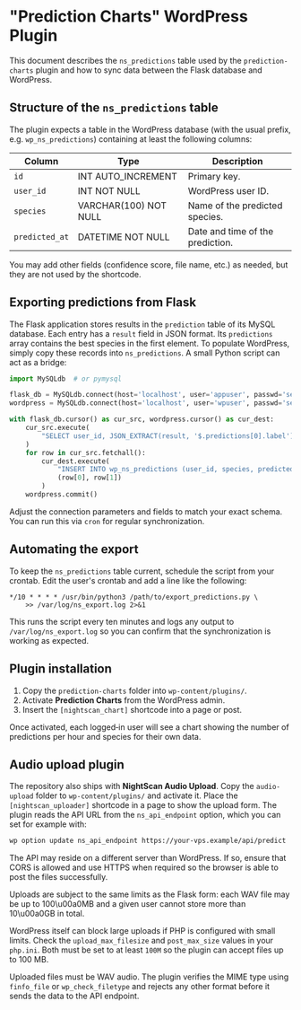 # "Prediction Charts" WordPress Plugin

This document describes the `ns_predictions` table used by the `prediction-charts` plugin and how to sync data between the Flask database and WordPress.

## Structure of the `ns_predictions` table

The plugin expects a table in the WordPress database (with the usual prefix, e.g. `wp_ns_predictions`) containing at least the following columns:

| Column      | Type        | Description                         |
| ----------- | ----------- | ----------------------------------- |
| `id`        | INT AUTO_INCREMENT | Primary key. |
| `user_id`   | INT NOT NULL | WordPress user ID. |
| `species`   | VARCHAR(100) NOT NULL | Name of the predicted species. |
| `predicted_at` | DATETIME NOT NULL | Date and time of the prediction. |

You may add other fields (confidence score, file name, etc.) as needed, but they are not used by the shortcode.

## Exporting predictions from Flask

The Flask application stores results in the `prediction` table of its MySQL database. Each entry has a `result` field in JSON format. Its `predictions` array contains the best species in the first element. To populate WordPress, simply copy these records into `ns_predictions`. A small Python script can act as a bridge:

```python
import MySQLdb  # or pymysql

flask_db = MySQLdb.connect(host='localhost', user='appuser', passwd='secret', db='nightscan')
wordpress = MySQLdb.connect(host='localhost', user='wpuser', passwd='secret', db='wordpress')

with flask_db.cursor() as cur_src, wordpress.cursor() as cur_dest:
    cur_src.execute(
        "SELECT user_id, JSON_EXTRACT(result, '$.predictions[0].label') AS species FROM prediction"
    )
    for row in cur_src.fetchall():
        cur_dest.execute(
            "INSERT INTO wp_ns_predictions (user_id, species, predicted_at) VALUES (%s, %s, NOW())",
            (row[0], row[1])
        )
    wordpress.commit()
```

Adjust the connection parameters and fields to match your exact schema. You can run this via `cron` for regular synchronization.

## Automating the export

To keep the `ns_predictions` table current, schedule the script from your
crontab. Edit the user's crontab and add a line like the following:

```cron
*/10 * * * * /usr/bin/python3 /path/to/export_predictions.py \
    >> /var/log/ns_export.log 2>&1
```

This runs the script every ten minutes and logs any output to
`/var/log/ns_export.log` so you can confirm that the synchronization is
working as expected.

## Plugin installation

1. Copy the `prediction-charts` folder into `wp-content/plugins/`.
2. Activate **Prediction Charts** from the WordPress admin.
3. Insert the `[nightscan_chart]` shortcode into a page or post.

Once activated, each logged‑in user will see a chart showing the number of predictions per hour and species for their own data.

## Audio upload plugin

The repository also ships with **NightScan Audio Upload**. Copy the
`audio-upload` folder to `wp-content/plugins/` and activate it. Place the
`[nightscan_uploader]` shortcode in a page to show the upload form. The
plugin reads the API URL from the `ns_api_endpoint` option, which you can
set for example with:

```bash
wp option update ns_api_endpoint https://your-vps.example/api/predict
```

The API may reside on a different server than WordPress. If so, ensure
that CORS is allowed and use HTTPS when required so the browser is able to
post the files successfully.

Uploads are subject to the same limits as the Flask form: each WAV file
may be up to 100\u00a0MB and a given user cannot store more than
10\u00a0GB in total.

WordPress itself can block large uploads if PHP is configured with small
limits. Check the `upload_max_filesize` and `post_max_size` values in your
`php.ini`. Both must be set to at least `100M` so the plugin can accept
files up to 100 MB.

Uploaded files must be WAV audio. The plugin verifies the MIME type using
`finfo_file` or `wp_check_filetype` and rejects any other format before it
sends the data to the API endpoint.
